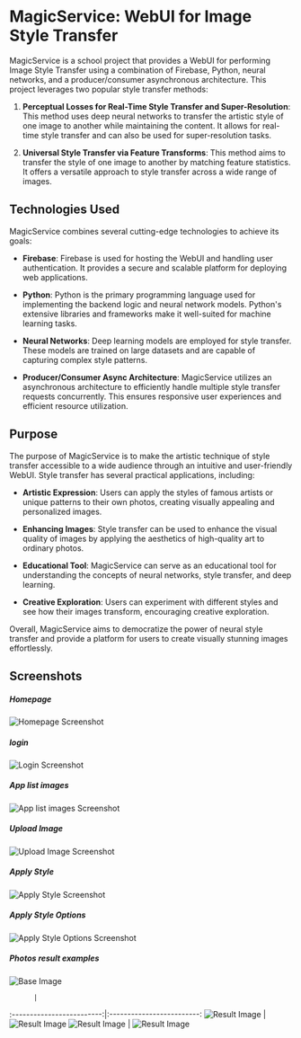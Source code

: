 # MagicService: WebUI for Image Style Transfer

MagicService is a school project that provides a WebUI for performing Image Style Transfer using a combination of Firebase, Python, neural networks, and a producer/consumer asynchronous architecture. This project leverages two popular style transfer methods:

1. **Perceptual Losses for Real-Time Style Transfer and Super-Resolution**: This method uses deep neural networks to transfer the artistic style of one image to another while maintaining the content. It allows for real-time style transfer and can also be used for super-resolution tasks.

2. **Universal Style Transfer via Feature Transforms**: This method aims to transfer the style of one image to another by matching feature statistics. It offers a versatile approach to style transfer across a wide range of images.

## Technologies Used

MagicService combines several cutting-edge technologies to achieve its goals:

- **Firebase**: Firebase is used for hosting the WebUI and handling user authentication. It provides a secure and scalable platform for deploying web applications.

- **Python**: Python is the primary programming language used for implementing the backend logic and neural network models. Python's extensive libraries and frameworks make it well-suited for machine learning tasks.

- **Neural Networks**: Deep learning models are employed for style transfer. These models are trained on large datasets and are capable of capturing complex style patterns.

- **Producer/Consumer Async Architecture**: MagicService utilizes an asynchronous architecture to efficiently handle multiple style transfer requests concurrently. This ensures responsive user experiences and efficient resource utilization.

## Purpose

The purpose of MagicService is to make the artistic technique of style transfer accessible to a wide audience through an intuitive and user-friendly WebUI. Style transfer has several practical applications, including:

- **Artistic Expression**: Users can apply the styles of famous artists or unique patterns to their own photos, creating visually appealing and personalized images.

- **Enhancing Images**: Style transfer can be used to enhance the visual quality of images by applying the aesthetics of high-quality art to ordinary photos.

- **Educational Tool**: MagicService can serve as an educational tool for understanding the concepts of neural networks, style transfer, and deep learning.

- **Creative Exploration**: Users can experiment with different styles and see how their images transform, encouraging creative exploration.

Overall, MagicService aims to democratize the power of neural style transfer and provide a platform for users to create visually stunning images effortlessly.

## Screenshots


##### Homepage
![Homepage Screenshot](screenshots/homepage.png?raw=true "Homepage")

##### login
![Login Screenshot](screenshots/login.png?raw=true "Login")

##### App list images
![App list images Screenshot](screenshots/listFiles.png?raw=true "App list images")

##### Upload Image
![Upload Image Screenshot](screenshots/uploadFile.png?raw=true "Upload Image")

##### Apply Style
![Apply Style Screenshot](screenshots/applyStyle.png?raw=true "Apply Style")

##### Apply Style Options
![Apply Style Options Screenshot](screenshots/applyStyleMenu.png?raw=true "Apply Style Options")

##### Photos result examples

![Base Image](screenshots/base.jpg?raw=true "baseImage")

          | 
:-------------------------:|:-------------------------:
![Result Image](screenshots/result1.jpg?raw=true "result 1")  |  ![Result Image](screenshots/result2.jpg?raw=true "result 2")
![Result Image](screenshots/result3.jpg?raw=true "result 3")  |  ![Result Image](screenshots/result4.jpg?raw=true "result 4")